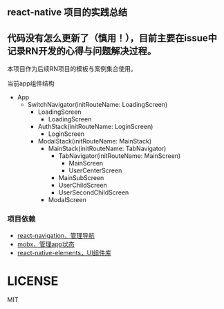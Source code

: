 ## react-native 项目的实践总结

## 代码没有怎么更新了（慎用！），目前主要在issue中记录RN开发的心得与问题解决过程。

本项目作为后续RN项目的模板与案例集合使用。

当前app组件结构
- App
  - SwitchNavigator(initRouteName: LoadingScreen)
    - LoadingScreen
      - LoadingScreen
    - AuthStack(initRouteName: LoginScreen)
      - LoginScreen
    - ModalStack(initRouteName: MainStack)
      - MainStack(initRouteName: TabNavigator)
        - TabNavigator(initRouteName: MainScreen)
          - MainScreen
          - UserCenterScreen
        - MainSubScreen
        - UserChildScreen
        - UserSecondChildScreen
      - ModalScreen

### 项目依赖

- [react-navigation，管理导航](https://reactnavigation.org/)
- [mobx，管理app状态](https://cn.mobx.js.org/)
- [react-native-elements，UI组件库](https://react-native-training.github.io/react-native-elements/docs/getting_started.html)

# LICENSE 

MIT
